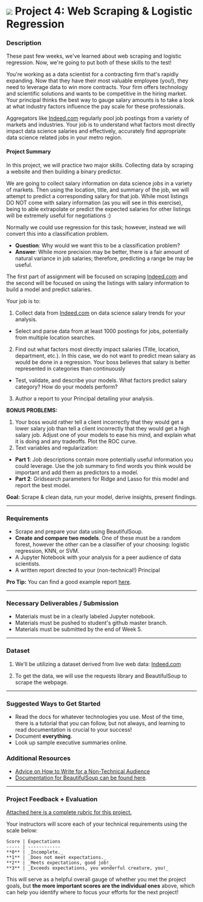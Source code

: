 # ![](https://ga-dash.s3.amazonaws.com/production/assets/logo-9f88ae6c9c3871690e33280fcf557f33.png) Project 4: Web Scraping & Logistic Regression

### Description

These past few weeks, we've learned about web scraping and logistic regression. Now, we're going to put both of these skills to the test!

You're working as a data scientist for a contracting firm that's rapidly expanding. Now that they have their most valuable employee (you!), they need to leverage data to win more contracts. Your firm offers technology and scientific solutions and wants to be competitive in the hiring market. Your principal thinks the best way to gauge salary amounts is to take a look at what industry factors influence the pay scale for these professionals.

Aggregators like [Indeed.com](https://www.indeed.com) regularly pool job postings from a variety of markets and industries. Your job is to understand what factors most directly impact data science salaries and effectively, accurately find appropriate data science related jobs in your metro region.

#### Project Summary

In this project, we will practice two major skills. Collecting data by scraping a website and then building a binary predictor.

We are going to collect salary information on data science jobs in a variety of markets. Then using the location, title, and summary of the job, we will attempt to predict a corresponding salary for that job. While most listings DO NOT come with salary information (as you will see in this exercise), being to able extrapolate or predict the expected salaries for other listings will be extremely useful for negotiations :)

Normally we could use regression for this task; however, instead we will convert this into a classification problem.

- **Question**: Why would we want this to be a classification problem?
- **Answer**: While more precision may be better, there is a fair amount of natural variance in job salaries; therefore, predicting a range be may be useful.

The first part of assignment will be focused on scraping [Indeed.com](www.indeed.com) and the second will be focused on using the listings with salary information to build a model and predict salaries.

Your job is to:

1. Collect data from [Indeed.com](www.indeed.com) on data science salary trends for your analysis.
  - Select and parse data from at least 1000 postings for jobs, potentially from multiple location searches.
2. Find out what factors most directly impact salaries (Title, location, department, etc.). In this case, we do not want to predict mean salary as would be done in a regression. Your boss believes that salary is better represented in categories than continuously
  - Test, validate, and describe your models. What factors predict salary category? How do your models perform?
3. Author a report to your Principal detailing your analysis.

**BONUS PROBLEMS:**
1. Your boss would rather tell a client incorrectly that they would get a lower salary job than tell a client incorrectly that they would get a high salary job. Adjust one of your models to ease his mind, and explain what it is doing and any tradeoffs. Plot the ROC curve.
2. Text variables and regularization:
  - **Part 1**: Job descriptions contain more potentially useful information you could leverage. Use the job summary to find words you think would be important and add them as predictors to a model.
  - **Part 2**: Gridsearch parameters for Ridge and Lasso for this model and report the best model.


**Goal:** Scrape & clean data, run your model, derive insights, present findings.

---

### Requirements

- Scrape and prepare your data using BeautifulSoup.
- **Create and compare two models**. One of these must be a random forest, however the other can be a classifier of your choosing: logistic regression, KNN, or SVM. 
- A Jupyter Notebook with your analysis for a peer audience of data scientists.
- A written report directed to your (non-technical!) Principal

 **Pro Tip:** You can find a good example report [here](https://www.dlsweb.rmit.edu.au/lsu/content/2_assessmenttasks/assess_tuts/reports_ll/report.pdf).

---

### Necessary Deliverables / Submission

- Materials must be in a clearly labeled Jupyter notebook.
- Materials must be pushed to student's github master branch.
- Materials must be submitted by the end of Week 5.

---

### Dataset

1. We'll be utilizing a dataset derived from live web data: [Indeed.com](https://www.indeed.com)

2. To get the data, we will use the requests library and BeautifulSoup to scrape the webpage.

---

### Suggested Ways to Get Started

- Read the docs for whatever technologies you use. Most of the time, there is a tutorial that you can follow, but not always, and learning to read documentation is crucial to your success!
- Document **everything**.
- Look up sample executive summaries online.

### Additional Resources
- [Advice on How to Write for a Non-Technical Audience](http://programmers.stackexchange.com/questions/11523/explaining-technical-things-to-non-technical-people)
- [Documentation for BeautifulSoup can be found here](http://www.crummy.com/software/BeautifulSoup/).

---

### Project Feedback + Evaluation

[Attached here is a complete rubric for this project.](./project-04-rubric.md)

Your instructors will score each of your technical requirements using the scale below:

    Score | Expectations
    ----- | ------------
    **0** | _Incomplete._
    **1** | _Does not meet expectations._
    **2** | _Meets expectations, good job!_
    **3** | _Exceeds expectations, you wonderful creature, you!_

 This will serve as a helpful overall gauge of whether you met the project goals, but __the more important scores are the individual ones__ above, which can help you identify where to focus your efforts for the next project!
